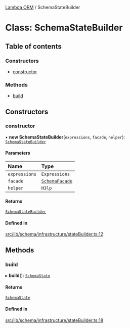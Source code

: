 [Lambda ORM](../README.md) / SchemaStateBuilder

# Class: SchemaStateBuilder

## Table of contents

### Constructors

- [constructor](SchemaStateBuilder.md#constructor)

### Methods

- [build](SchemaStateBuilder.md#build)

## Constructors

### constructor

• **new SchemaStateBuilder**(`expressions`, `facade`, `helper`): [`SchemaStateBuilder`](SchemaStateBuilder.md)

#### Parameters

| Name | Type |
| :------ | :------ |
| `expressions` | `Expressions` |
| `facade` | [`SchemaFacade`](SchemaFacade.md) |
| `helper` | `H3lp` |

#### Returns

[`SchemaStateBuilder`](SchemaStateBuilder.md)

#### Defined in

[src/lib/schema/infrastructure/stateBuilder.ts:12](https://github.com/lambda-orm/lambdaorm-base/blob/caa3f8e/src/lib/schema/infrastructure/stateBuilder.ts#L12)

## Methods

### build

▸ **build**(): [`SchemaState`](SchemaState.md)

#### Returns

[`SchemaState`](SchemaState.md)

#### Defined in

[src/lib/schema/infrastructure/stateBuilder.ts:18](https://github.com/lambda-orm/lambdaorm-base/blob/caa3f8e/src/lib/schema/infrastructure/stateBuilder.ts#L18)
